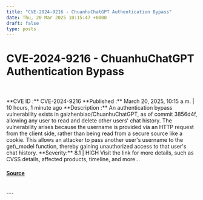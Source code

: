 ```yaml
---
title: "CVE-2024-9216 - ChuanhuChatGPT Authentication Bypass"
date: Thu, 20 Mar 2025 10:15:47 +0000
draft: false
type: posts
---
```

# CVE-2024-9216 - ChuanhuChatGPT Authentication Bypass

<br/>

<br/>
**CVE ID :** CVE-2024-9216  
**Published :** March 20, 2025, 10:15 a.m. | 10 hours, 1 minute ago  
**Description :** An authentication bypass vulnerability exists in gaizhenbiao/ChuanhuChatGPT, as of commit 3856d4f, allowing any user to read and delete other users' chat history. The vulnerability arises because the username is provided via an HTTP request from the client side, rather than being read from a secure source like a cookie. This allows an attacker to pass another user's username to the get\_model function, thereby gaining unauthorized access to that user's chat history.  
**Severity:** 8.1 | HIGH  
Visit the link for more details, such as CVSS details, affected products, timeline, and more...

#### [Source](https://cvefeed.io/vuln/detail/CVE-2024-9216)

<br/>
---
